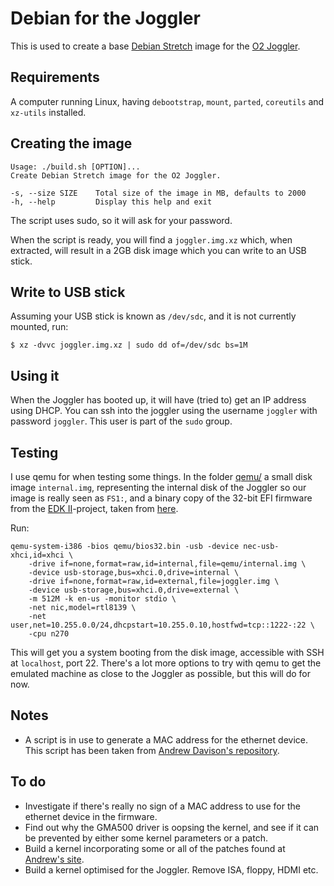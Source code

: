 # Debian for the Joggler

This is used to create a base [Debian Stretch](https://www.debian.org/) image for
the [O2 Joggler](https://en.wikipedia.org/wiki/O2_Joggler).

## Requirements

A computer running Linux, having `debootstrap`, `mount`, `parted`, `coreutils`
and `xz-utils` installed.

## Creating the image

    Usage: ./build.sh [OPTION]...
    Create Debian Stretch image for the O2 Joggler.
    
    -s, --size SIZE    Total size of the image in MB, defaults to 2000
    -h, --help         Display this help and exit

The script uses sudo, so it will ask for your password.

When the script is ready, you will find a `joggler.img.xz` which, when
extracted, will result in a 2GB disk image which you can write to an
USB stick.

## Write to USB stick

Assuming your USB stick is known as `/dev/sdc`, and it is not currently
mounted, run:

    $ xz -dvvc joggler.img.xz | sudo dd of=/dev/sdc bs=1M

## Using it

When the Joggler has booted up, it will have (tried to) get an IP address
using DHCP. You can ssh into the joggler using the username `joggler` with
password `joggler`. This user is part of the `sudo` group.

## Testing

I use qemu for when testing some things. In the folder [qemu/](qemu/) a small
disk image `internal.img`, representing the internal disk of the Joggler so
our image is really seen as `FS1:`, and a binary copy of the 32-bit EFI
firmware from the [EDK II](https://github.com/tianocore/edk2)-project, taken
from [here](https://github.com/BlankOn/ovmf-blobs).

Run:

    qemu-system-i386 -bios qemu/bios32.bin -usb -device nec-usb-xhci,id=xhci \
        -drive if=none,format=raw,id=internal,file=qemu/internal.img \
        -device usb-storage,bus=xhci.0,drive=internal \
        -drive if=none,format=raw,id=external,file=joggler.img \
        -device usb-storage,bus=xhci.0,drive=external \
        -m 512M -k en-us -monitor stdio \
        -net nic,model=rtl8139 \
        -net user,net=10.255.0.0/24,dhcpstart=10.255.0.10,hostfwd=tcp::1222-:22 \
        -cpu n270

This will get you a system booting from the disk image, accessible with SSH at
`localhost`, port 22. There's a lot more options to try with qemu to get the
emulated machine as close to the Joggler as possible, but this will do for now.

## Notes

* A script is in use to generate a MAC address for the ethernet device. This
  script has been taken from [Andrew Davison's repository](https://github.com/andydvsn/OpenFrame-Ubuntu/).

## To do

* Investigate if there's really no sign of a MAC address to use for the
  ethernet device in the firmware.
* Find out why the GMA500 driver is oopsing the kernel, and see if it can be
  prevented by either some kernel parameters or a patch.
* Build a kernel incorporating some or all of the patches found at
  [Andrew's site](http://birdslikewires.co.uk/download/openframe/kernel/).
* Build a kernel optimised for the Joggler. Remove ISA, floppy, HDMI etc.

